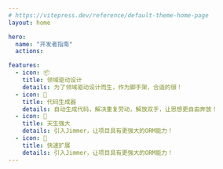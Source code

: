 ```yaml
---
# https://vitepress.dev/reference/default-theme-home-page
layout: home

hero:
  name: "开发者指南"
  actions:

features:
  - icon: 📦
    title: 领域驱动设计
    details: 为了领域驱动设计而生，作为脚手架，合适的很！
  - icon: 🤝
    title: ️代码生成器
    details: 自动生成代码，解决重复劳动，解放双手，让思想更自由奔放！
  - icon: 🚀
    title: 天生强大
    details: 引入Jimmer，让项目具有更强大的ORM能力！
  - icon: 🧩
    title: 快速扩展
    details: 引入Jimmer，让项目具有更强大的ORM能力！
---
```

